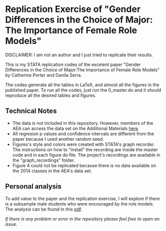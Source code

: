 # Replication Exercise of "Gender Differences in the Choice of Major: The Importance of Female Role Models"

DISCLAIMER: I am not an author and I just tried to replicate their results.

This is my STATA replication codes of the excelent paper "Gender Differences in the Choice of Major:The Importance of Female Role Models" by Catherine Porter and Danila Serra. 

The codes generate all the tables in LaTeX, and almost all the figures in the published paper. To run all the codes, just run the 0_master.do and it should reproduce all the desired tables and figures.

## Technical Notes

- The data is not included in this repository. However, members of the AEA can access the data set on the Additional Materials [here](https://www.aeaweb.org/articles?id=10.1257/app.20180426).
- All regresion p values and confidence intervals are different from the paper because I used another random seed.
- Figures's style and colors were created with STATA's graph recorder. The instructions on how to "install" the recording are inside the master code and in each figure do file. The project's recordings are available in the "graph_recordings" folder.
- Figure 4 could not be replicated because there is no data available on the 2014 classes in the AEA's data set.

## Personal analysis

To add value to the paper and the replication exercise, I will explore if there is a subsample male students who were encouraged by the role models. The analysis can be found in this [pdf](https://jjgecon.github.io/assets/resources/Porter_Serra_rep_add_a.pdf).

*If there is any problem or error in the repository please feel free to open an issue*.
